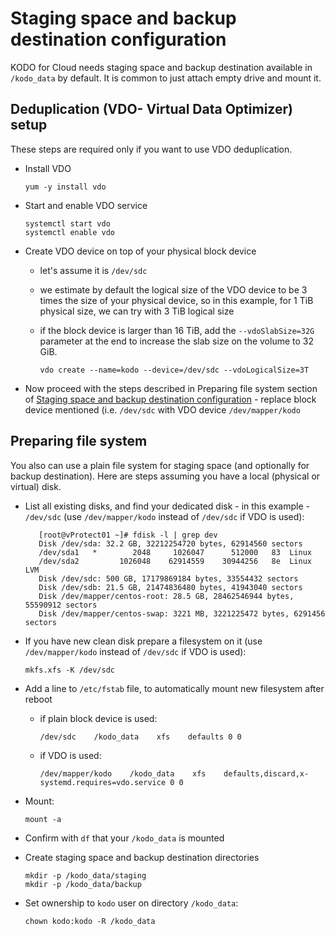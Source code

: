# Staging space and backup destination configuration

KODO for Cloud needs staging space and backup destination available in `/kodo_data` by default. It is common to just attach empty drive and mount it.

## Deduplication \(VDO- Virtual Data Optimizer\) setup

These steps are required only if you want to use VDO deduplication.

* Install VDO

  ```text
  yum -y install vdo
  ```

* Start and enable VDO service

  ```text
  systemctl start vdo
  systemctl enable vdo
  ```

* Create VDO device on top of your physical block device
  * let's assume it is `/dev/sdc`
  * we estimate by default the logical size of the VDO device to be 3 times the size of your physical device, so in this example, for 1 TiB physical size, we can try with 3 TiB logical size
  * if the block device is larger than 16 TiB, add the `--vdoSlabSize=32G` parameter at the end to increase the slab size on the volume to 32 GiB.

    ```text
    vdo create --name=kodo --device=/dev/sdc --vdoLogicalSize=3T
    ```
* Now proceed with the steps described in Preparing file system section of [Staging space and backup destination configuration](staging-space-and-backup-destination-configuration.md#preparing-file-system) - replace block device mentioned \(i.e. `/dev/sdc` with VDO device `/dev/mapper/kodo`

## Preparing file system

You also can use a plain file system for staging space \(and optionally for backup destination\). Here are steps assuming you have a local \(physical or virtual\) disk.

* List all existing disks, and find your dedicated disk - in this example - `/dev/sdc` \(use `/dev/mapper/kodo` instead of `/dev/sdc` if VDO is used\):

  ```text
     [root@vProtect01 ~]# fdisk -l | grep dev
     Disk /dev/sda: 32.2 GB, 32212254720 bytes, 62914560 sectors
     /dev/sda1   *        2048     1026047      512000   83  Linux
     /dev/sda2         1026048    62914559    30944256   8e  Linux LVM
     Disk /dev/sdc: 500 GB, 17179869184 bytes, 33554432 sectors
     Disk /dev/sdb: 21.5 GB, 21474836480 bytes, 41943040 sectors
     Disk /dev/mapper/centos-root: 28.5 GB, 28462546944 bytes, 55590912 sectors
     Disk /dev/mapper/centos-swap: 3221 MB, 3221225472 bytes, 6291456 sectors
  ```

* If you have new clean disk prepare a filesystem on it \(use `/dev/mapper/kodo` instead of `/dev/sdc` if VDO is used\):

  ```text
  mkfs.xfs -K /dev/sdc
  ```

* Add a line to `/etc/fstab` file, to automatically mount new filesystem after reboot
  * if plain block device is used:

    ```text
    /dev/sdc    /kodo_data    xfs    defaults 0 0
    ```

  * if VDO is used:

    ```text
    /dev/mapper/kodo    /kodo_data    xfs    defaults,discard,x-systemd.requires=vdo.service 0 0
    ```
* Mount:

  ```text
  mount -a
  ```

* Confirm with `df` that your `/kodo_data` is mounted
* Create staging space and backup destination directories

  ```text
  mkdir -p /kodo_data/staging
  mkdir -p /kodo_data/backup
  ```

* Set ownership to `kodo` user on directory `/kodo_data`:

  ```text
  chown kodo:kodo -R /kodo_data
  ```

